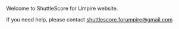 Welcome to ShuttleScore for Umpire website.

If you need help, please contact shuttlescore.forumpire@gmail.com
